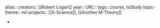 alias::
creators:: [[Robert Logan]]
year::
URL::
tags:: course, toStudy
topic-theme::
rel-projects:: [[X-Science]], [[Another M-Theory]]


-
